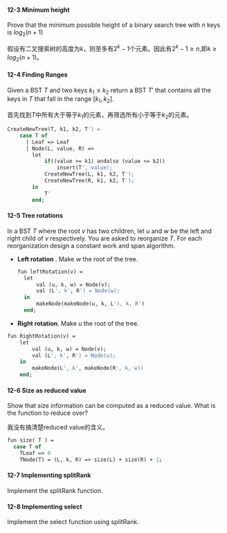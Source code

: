 #### 12-3 Minimum height

Prove that the minimum possible height of a binary search tree with $n$ keys is $log_2(n+1)$

假设有二叉搜索树的高度为$k$，则至多有$2^k-1$个元素。因此有$2^k-1\geq n$,即$k\geq log_2(n+1)$。

#### 12-4 Finding Ranges

Given a BST $T$ and two keys $k_1\leq k_2$ return a BST $T'$ that contains all the keys in $T$ that fall in the range $[k_1, k_2]$.

首先找到$T$中所有大于等于$k_1$的元素，再筛选所有小于等于$k_2$的元素。

```pascal
CreateNewTree(T, k1, k2, T') = 
	case T of
	  | Leaf => Leaf
	  | Node(L, value, R) => 
	  	let
    		if((value >= k1) andalso (value <= k2))
    			insert(T', value);
            CreateNewTree(L, k1, k2, T');
            CreateNewTree(R, k1, k2, T');
        in
            T'
        end;
```

#### 12-5 Tree rotations

In a BST $T$ where the root $v$ has two children, let $u$ and $w$ be the left and right child of $v$ respectively. You are asked to reorganize $T$. For each reorganization design a constant work and span algorithm.

- **Left rotation** . Make $w$ the root of the tree.

  ```pascal
  fun leftRotation(v) = 
  	let
  		val (u, k, w) = Node(v);
  		val (L', k', R') = Node(w);
  	in
  		makeNode(makeNode(u, k, L'), k, R')
  	end;		
  ```

  

- **Right rotation**. Make $u$ the root of the tree.

````pascal
fun RightRotation(v) = 
	let
		val (u, k, w) = Node(v);
		val (L', k', R') = Node(u);
	in
		makeNode(L', k', makeNode(R', k, w))
	end;
````

#### 12-6  Size as reduced value

Show that size information can be computed as a reduced value. What is the function to reduce over?

我没有搞清楚reduced value的含义。

```pascal
fun size( T ) = 
  case T of
    TLeaf => 0
    TNode(T) = (L, k, R) => size(L) + size(R) + 1;
```

#### 12-7 Implementing splitRank

Implement the splitRank function.

#### 12-8 Implementing select

Implement the select function using splitRank.

